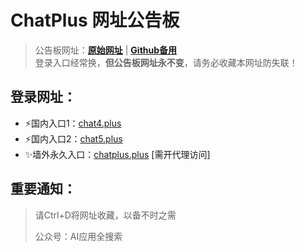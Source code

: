 # ChatPlus 网址公告板
> 公告板网址：**[原始网址](http://www.chatplus.wiki/)** | **[Github备用](https://github.com/chatplusAI/chatplusAI)**  
> 登录入口经常换，**但公告板网址永不变**，请务必收藏本网址防失联！
## 登录网址：
- ⚡国内入口1：[chat4.plus](http://www.chat4.plus)
- ⚡国内入口2：[chat5.plus](http://www.chat5.plus)
- ✨墙外永久入口：[chatplus.plus](http://www.chatplus.plus) [需开代理访问]
## 重要通知：
> 请Ctrl+D将网址收藏，以备不时之需
> 
> 公众号：AI应用全搜索
